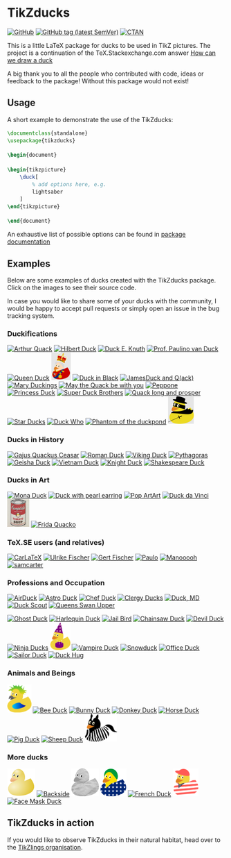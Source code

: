 # TikZducks

[![GitHub](https://img.shields.io/github/license/samcarter/tikzducks.svg?color=blue)](http://www.latex-project.org/lppl.txt)
[![GitHub tag (latest SemVer)](https://img.shields.io/github/tag/samcarter/tikzducks.svg?label=current%20version)](https://github.com/samcarter/tikzducks/releases/latest)
[![CTAN](https://img.shields.io/ctan/v/tikzducks.svg)](https://ctan.org/pkg/tikzducks)

This is a little LaTeX package for ducks to be used in TikZ pictures. The project is a continuation of the TeX.Stackexchange.com answer [How can we draw a duck](https://tex.stackexchange.com/a/347458/36296)

A big thank you to all the people who contributed with code, ideas or feedback to the package! Without this package would not exist!

## Usage

A short example to demonstrate the use of the TikZducks:

```latex
\documentclass{standalone}
\usepackage{tikzducks}

\begin{document}
	
\begin{tikzpicture}
	\duck[
		% add options here, e.g.
		lightsaber
	]
\end{tikzpicture}	
	
\end{document}
```

An exhaustive list of possible options can be found in [package documentation](./documentation.pdf)

## Examples

Below are some examples of ducks created with the TikZducks package. Click on the images to see their source code.

In case you would like to share some of your ducks with the community, I would be happy to accept pull requests or simply open an issue in the bug tracking system.

<!--
<a href="./duckpond/.tex"><img src="./duckpond/.svg" alt=" Duck" height="64"></a>
-->

### Duckifications

<a href="./duckpond/Arthur.tex"><img src="./duckpond/Arthur.svg" alt="Arthur Quack" title="Arthur Quack" height="64"></a>
<a href="./duckpond/Hilbert.tex"><img src="./duckpond/Hilbert.svg" alt="Hilbert Duck" title="Hilbert Duck" height="64"></a>
<a href="./duckpond/Knuth.tex"><img src="./duckpond/Knuth.svg" alt="Duck E. Knuth" title="Duck E. Knuth" height="64"></a>
<a href="./duckpond/PaulinoVanDuck.tex"><img src="./duckpond/PaulinoVanDuck.svg" alt="Prof. Paulino van Duck" title="Prof. Paulino van Duck" height="64"></a>
<a href="./duckpond/QueenDuck.tex"><img src="./duckpond/QueenDuck.svg" alt="Queen Duck" title="Queen duck" height="64"></a>
<a href="./duckpond/KingQuackIII.tex"><img src="./duckpond/KingQuackIII.svg" alt="King Quack III" title="King Quack III" height="64"></a>
<a href="./duckpond/DuckInBlack.tex"><img src="./duckpond/DuckInBlack.svg" alt="Duck in Black" title="Duck in Black" height="64"></a>
<a href="./duckpond/JamesDuck.tex"><img src="./duckpond/JamesDuck.svg" alt="JamesDuck and Q(ack)" title="James Duck and Q(ack)" height="64"></a>
<a href="./duckpond/MaryDuckings.tex"><img src="./duckpond/MaryDuckings.svg" alt="Mary Duckings" title="Mary Duckings" height="64"></a>
<a href="./duckpond/MayTheQuackBeWithYou.tex"><img src="./duckpond/MayTheQuackBeWithYou.svg" alt="May the Quack be with you" title="May the Quack be with you" height="64"></a>
<a href="./duckpond/Peppone.tex"><img src="./duckpond/Peppone.svg" alt="Peppone" title="Peppone" height="64"></a>
<a href="./duckpond/PrincessDuck.tex"><img src="./duckpond/PrincessDuck.svg" alt="Princess Duck" title="Princess Duck" height="64"></a>
<a href="./duckpond/SuperDuckBrothers.tex"><img src="./duckpond/SuperDuckBrothers.svg" alt="Super Duck Brothers" title="Super Duck Brothers" height="64"></a>
<a href="./duckpond/QuackLongAndProsper.tex"><img src="./duckpond/QuackLongAndProsper.svg" alt="Quack long and prosper" title="Quack long and prosper" height="64"></a>
<a href="./duckpond/StarDucks.tex"><img src="./duckpond/StarDucks.svg" alt="Star Ducks" title="Star Ducks" height="64"></a>
<a href="./duckpond/DuckWho.tex"><img src="./duckpond/DuckWho.svg" alt="Duck Who" title="Duck Who" height="64"></a>
<a href="./duckpond/Phantom.tex"><img src="./duckpond/Phantom.svg" alt="Phantom of the duckpond" title="Phantom of the duckpond" height="64"></a>
<a href="./duckpond/Zorro.tex"><img src="./duckpond/Zorro.svg" alt="Zorro" title="Zorro" height="64"></a>

### Ducks in History

<a href="./duckpond/Ceasar.tex"><img src="./duckpond/Ceasar.svg" alt="Gajus Quackus Ceasar" title="Gajus Quackus Ceasar" height="64"></a>
<a href="./duckpond/RomanDuck.tex"><img src="./duckpond/RomanDuck.svg" alt="Roman Duck" title="Roman Duck" height="64"></a>
<a href="./duckpond/Viking.tex"><img src="./duckpond/Viking.svg" alt="Viking Duck" title="Viking Duck" height="64"></a>
<a href="./duckpond/Pythagoras.tex"><img src="./duckpond/Pythagoras.svg" alt="Pythagoras" title="Pythagoras" height="64"></a>
<a href="./duckpond/Geisha.tex"><img src="./duckpond/Geisha.svg" alt="Geisha Duck" title="Geisha Duck" height="64"></a>
<a href="./duckpond/Vietnam.tex"><img src="./duckpond/Vietnam.svg" alt="Vietnam Duck" title="Vietnam Duck" height="64"></a>
<a href="./duckpond/Knight.tex"><img src="./duckpond/Knight.svg" alt="Knight Duck" title="Knight Duck" height="64"></a>
<a href="./duckpond/Shakespeare.tex"><img src="./duckpond/Shakespeare.svg" alt="Shakespeare Duck" title="Shakespeare Duck" height="64"></a>

### Ducks in Art

<a href="./duckpond/MonaDuck.tex"><img src="./duckpond/MonaDuck.png" alt="Mona Duck" title="Mona Duck" height="64"></a>
<a href="./duckpond/GirlWithPearlEarring.tex"><img src="./duckpond/GirlWithPearlEarring.svg" alt="Duck with pearl earring" title="Duck with pearl earring" height="64"></a>
<a href="./duckpond/PopArt.tex"><img src="./duckpond/PopArt.svg" alt="Pop ArtArt" title="Pop Art" height="64"></a>
<a href="./duckpond/Leonardo.tex"><img src="./duckpond/Leonardo.svg" alt="Duck da Vinci" title="Duck da Vinci" height="64"></a>
<a href="./duckpond/Soup.tex"><img src="./duckpond/Soup.png" alt="Duck Soup" title="Douck Soup" height="64"></a>
<a href="./duckpond/Frida.tex"><img src="./duckpond/Frida.png" alt="Frida Quacko" title="Frida Quacko" height="64"></a>

### TeX.SE users (and relatives)

<a href="./duckpond/CarLaTeX.tex"><img src="./duckpond/CarLaTeX.svg" alt="CarLaTeX" title="CarLaTeX" height="64"></a>
<a href="./duckpond/Ulrike.tex"><img src="./duckpond/Ulrike.svg" alt="Ulrike Fischer" title="Ulrike Fischer" height="64"></a>
<a href="./duckpond/Gert.tex"><img src="./duckpond/Gert.svg" alt="Gert Fischer" title="Gert Fischer" height="64"></a>
<a href="./duckpond/Paulo.tex"><img src="./duckpond/Paulo.svg" alt="Paulo" title="Paulo" height="64"></a>
<a href="./duckpond/Manooooh.tex"><img src="./duckpond/Manooooh.svg" alt="Manooooh" title="Manooooh" height="64"></a>
<a href="./duckpond/Samcarter.tex"><img src="./duckpond/Samcarter.svg" alt="samcarter" title="samcarter" height="64"></a>

### Professions and Occupation

<a href="./duckpond/AirDuck.tex"><img src="./duckpond/AirDuck.svg" alt="AirDuck" title="AirDuck" height="64"></a>
<a href="./duckpond/AstroDuck.tex"><img src="./duckpond/AstroDuck.svg" alt="Astro Duck" title="Astro Duck" height="64"></a>
<a href="./duckpond/Chef.tex"><img src="./duckpond/Chef.svg" alt="Chef Duck" title="Chef Duck" height="64"></a>
<a href="./duckpond/ClergyDucks.tex"><img src="./duckpond/ClergyDucks.svg" alt="Clergy Ducks" title="Clergy Ducks" height="64"></a>
<a href="./duckpond/DuckMD.tex"><img src="./duckpond/DuckMD.svg" alt="Duck, MD" title="Duck, MD" height="64"></a>
<a href="./duckpond/DuckScout.tex"><img src="./duckpond/DuckScout.svg" alt="Duck Scout" title="Duck Scout" height="64"></a>
<a href="./duckpond/QueensSwanUpper.tex"><img src="./duckpond/QueensSwanUpper.svg" title="Queens Swan Upper" alt="Queens Swan Upper" height="64"></a>
<!--<a href="./duckpond/Surfer.svg"><img src="./duckpond/Surfer.svg" alt="Surfer Duck" title="Surfer Duck" height="64"></a>-->
<a href="./duckpond/Ghost.tex"><img src="./duckpond/Ghost.svg" alt="Ghost  Duck" title="Ghost  Duck" height="64"></a>
<a href="./duckpond/Harlequin.tex"><img src="./duckpond/Harlequin.svg" alt="Harlequin Duck" title="Harlequin Duck" height="64"></a>
<a href="./duckpond/Jailbird.tex"><img src="./duckpond/Jailbird.svg" alt="Jail Bird" title="Jail Bird" height="64"></a>
<a href="./duckpond/Chainsaw.tex"><img src="./duckpond/Chainsaw.svg" alt="Chainsaw Duck" title="Chainsaw Duck" height="64"></a>
<a href="./duckpond/Devil.tex"><img src="./duckpond/Devil.svg" alt="Devil Duck" title="Devil Duck" height="64"></a>
<a href="./duckpond/Ninja.tex"><img src="./duckpond/Ninja.svg" alt="Ninja Ducks" title="Ninja Ducks" height="64"></a>
<a href="./duckpond/PartyDuck.tex"><img src="./duckpond/PartyDuck.png" alt="Party Duck" title="Party Duck" height="64"></a>
<a href="./duckpond/Vampire.tex"><img src="./duckpond/Vampire.svg" alt="Vampire Duck" title="Vampire Duck" height="64"></a>
<a href="./duckpond/Snowduck.tex"><img src="./duckpond/Snowduck.svg" alt="Snowduck" title="Snowduck" height="64"></a>
<a href="./duckpond/OfficeDuck.tex"><img src="./duckpond/OfficeDuck.svg" alt="Office Duck" title="Office Duck" height="64"></a>
<a href="./duckpond/SailorDuck.tex"><img src="./duckpond/SailorDuck.svg" alt="Sailor Duck" title="Sailor Duck" height="64"></a>
<a href="./duckpond/DuckHug.tex"><img src="./duckpond/DuckHug.svg" alt="Duck Hug" title="Duck Hug" height="64"></a>

### Animals and Beings

<a href="./duckpond/AraraDuck.tex"><img src="./duckpond/AraraDuck.png" alt="Arara Duck" title="Arara Duck" height="64"></a>
<a href="./duckpond/BeeDuck.tex"><img src="./duckpond/BeeDuck.svg" alt="Bee Duck" title="Bee Duck" height="64"></a>
<a href="./duckpond/Bunny.tex"><img src="./duckpond/Bunny.svg" alt="Bunny Duck" title="Bunny Duck" height="64"></a>
<a href="./duckpond/Donkey.tex"><img src="./duckpond/Donkey.svg" alt="Donkey Duck" title="Donkey Duck" height="64"></a>
<a href="./duckpond/Horse.tex"><img src="./duckpond/Horse.svg" alt="Horse Duck" title="Horse Duck" height="64"></a>
<a href="./duckpond/Pig.tex"><img src="./duckpond/Pig.svg" alt="Pig Duck" title="Pig Duck" height="64"></a>
<a href="./duckpond/Sheep.tex"><img src="./duckpond/Sheep.svg" alt="Sheep Duck" title="Sheep Duck" height="64"></a>
<a href="./duckpond/Zebra2.tex"><img src="./duckpond/Zebra2.png" alt="Zebra Duck" title="Zebra Duck" height="64"></a>

### More ducks

<a href="./duckpond/3Dduck.tex"><img src="./duckpond/3Dduck.png" alt="3D Duck" title="3D Duck" height="64"></a>
<a href="./duckpond/Back.tex"><img src="./duckpond/Back.svg" alt="Backside" title="Backside" height="64"></a>
<a href="./duckpond/Churyumov-Gerasimenko.tex"><img src="./duckpond/Churyumov-Gerasimenko.png" alt="67P/Churyumov–Gerasimenko" title="67P/Churyumov–Gerasimenko" height="64"></a>
<a href="./duckpond/Brazil.tex"><img src="./duckpond/Brazil.png" alt="Brazil Duck" title="Brazil Duck" height="64"></a>
<a href="./duckpond/FrenchDuck.tex"><img src="./duckpond/FrenchDuck.svg" alt="French Duck" title="French Duck" height="64"></a>
<a href="./duckpond/YankeeDuck.tex"><img src="./duckpond/YankeeDuck.png" alt="Yankee Duck" title="Yankee Duck" height="64"></a>
<a href="./duckpond/Facemask.tex"><img src="./duckpond/Facemask.svg" alt="Face Mask Duck" title="Face Mask Duck" height="64"></a>
<!--<a href="./duckpond/Chess.tex"><img src="./duckpond/Chess.svg" alt="Chess" title="Chess" height="128"></a>
<a href="./duckpond/Vikings.tex"><img src="./duckpond/Vikings.svg" alt="Vikings" title="Vikings" height="128"></a>
<a href="./duckpond/GreatWall.tex"><img src="./duckpond/GreatWall.png" alt="Great Wall" title="Great Wall" height="128"></a>
<a href="./duckpond/Ferragosto.svg"><img src="./duckpond/Ferragosto.png" alt="Ferragosto" title="Ferragosto" height="128"></a>


<a href="./duckpond/Pacduck.tex"><img src="./duckpond/Pacduck.png" alt="Pacduck" title="Pacduck" height="64"></a>-->


## TikZducks in action

If you would like to observe TikZducks in their natural habitat, head over to the [TikZlings organisation](https://github.com/TikZlings/).
